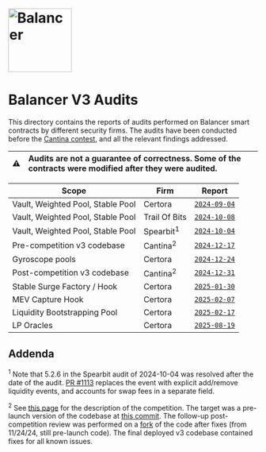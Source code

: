# <img src="../logo.svg" alt="Balancer" height="128px">

# Balancer V3 Audits

This directory contains the reports of audits performed on Balancer smart contracts by different security firms.
The audits have been conducted before the [Cantina contest](https://cantina.xyz/competitions/949ad7c5-ea14-427d-b10a-54e33cef921b), and all the relevant findings addressed.

| :warning: | Audits are not a guarantee of correctness. Some of the contracts were modified after they were audited.      |
| --------- | :----------------------------------------------------------------------------------------------------------- |

| Scope                             | Firm          | Report                                               |
| --------------------------------- | ------------- | ---------------------------------------------------- |
| Vault, Weighted Pool, Stable Pool | Certora       | [`2024-09-04`](./certora/2024-09-04.pdf)             |
| Vault, Weighted Pool, Stable Pool | Trail Of Bits | [`2024-10-08`](./trail-of-bits/2024-10-08.pdf)       |
| Vault, Weighted Pool, Stable Pool | Spearbit<sup>1</sup> | [`2024-10-04`](./spearbit/2024-10-04.pdf)     |
| Pre-competition v3 codebase       | Cantina<sup>2</sup>  | [`2024-12-17`](./cantina/2024-12-17.pdf)      |
| Gyroscope pools                   | Certora       | [`2024-12-24`](./certora/2024-12-24.pdf)             |
| Post-competition v3 codebase      | Cantina<sup>2</sup>  | [`2024-12-31`](./cantina/2024-12-31.pdf)      |
| Stable Surge Factory / Hook       | Certora       | [`2025-01-30`](./certora/2025-01-30.pdf)             |
| MEV Capture Hook                  | Certora       | [`2025-02-07`](./certora/2025-02-07.pdf)             |
| Liquidity Bootstrapping Pool      | Certora       | [`2025-02-17`](./certora/2025-02-17.pdf)             |
| LP Oracles                        | Certora       | [`2025-08-19`](./certora/2025-08-19.pdf)             |

## Addenda
  
<sup>1</sup> Note that 5.2.6 in the Spearbit audit of 2024-10-04 was resolved after the date of the audit. [PR #1113](https://github.com/balancer/balancer-v3-monorepo/pull/1113) replaces the event with explicit add/remove liquidity events, and accounts for swap fees in a separate field.
  
<sup>2</sup> See [this page](https://cantina.xyz/competitions/949ad7c5-ea14-427d-b10a-54e33cef921b) for the description of the competition. The target was a pre-launch version of the codebase at [this commit](https://github.com/balancer/balancer-v3-monorepo/commit/147823666ff6556de2a01c6762ed688ab81a6a33). The follow-up post-competition review was performed on a [fork](https://github.com/cantina-forks/balancer-v3-monorepo/tree/73708b75898a62dac0535f38d1bf471ac0e538c6/) of the code after fixes (from 11/24/24, still pre-launch code). The final deployed v3 codebase contained fixes for all known issues.
